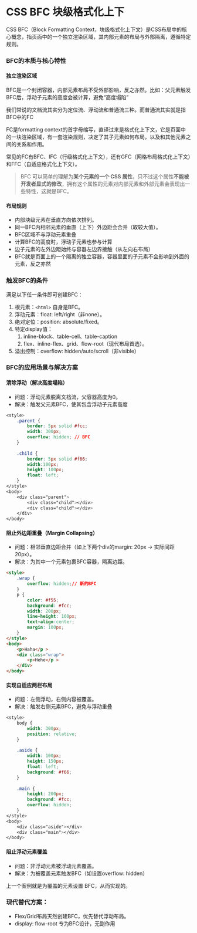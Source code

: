 # CSS BFC 块级格式化上下

CSS BFC（Block Formatting Context，块级格式化上下文）是CSS布局中的核心概念，指页面中的一个独立渲染区域，其内部元素的布局与外部隔离，遵循特定规则。

### **BFC的本质与核心特性**

#### **独立渲染区域**

BFC是一个封闭容器，内部元素布局不受外部影响，反之亦然。比如：父元素触发BFC后，浮动子元素的高度会被计算，避免“高度塌陷”

我们常说的文档流其实分为定位流、浮动流和普通流三种。而普通流其实就是指BFC中的FC

FC是formatting context的首字母缩写，直译过来是格式化上下文，它是页面中的一块渲染区域，有一套渲染规则，决定了其子元素如何布局，以及和其他元素之间的关系和作用。

常见的FC有BFC、IFC（行级格式化上下文），还有GFC（网格布局格式化上下文）和FFC（自适应格式化上下文）。

> BFC 可以简单的理解为**某个元素的一个 CSS 属性**，只不过这个属性**不能被开发者显式的修改**，拥有这个属性的元素对内部元素和外部元素会表现出一些特性，这就是BFC。

#### **布局规则**

- 内部块级元素在垂直方向依次排列。
- 同一BFC内相邻元素的垂直（上下）外边距会合并（取较大值）。
- BFC区域不与浮动元素重叠
- 计算BFC的高度时，浮动子元素也参与计算
- 边子元素的左外边距始终与容器左边界接触（从左向右布局）
- BFC就是页面上的一个隔离的独立容器，容器里面的子元素不会影响到外面的元素，反之亦然

### **触发BFC的条件**

满足以下任一条件即可创建BFC：

1. 根元素：`<html>` 自身是BFC。
2. 浮动元素：float: left/right（非none）。
3. 绝对定位：position: absolute/fixed。
4. 特定display值：
   1. inline-block、table-cell、table-caption
   2. flex、inline-flex、grid、flow-root（现代布局首选）。
5. 溢出控制：overflow: hidden/auto/scroll（非visible）

### **BFC的应用场景与解决方案**

#### **清除浮动（解决高度塌陷）**

- 问题：浮动元素脱离文档流，父容器高度为0。
- 解决：触发父元素BFC，使其包含浮动子元素高度

```css
<style>
    .parent {
        border: 5px solid #fcc;
        width: 300px;
      	overflow: hidden; // BFC
    }
 
    .child {
        border: 5px solid #f66;
        width:100px;
        height: 100px;
        float: left;
    }
</style>
<body>
    <div class="parent">
        <div class="child"></div>
        <div class="child"></div>
    </div>
</body>
```

#### **阻止外边距重叠（Margin Collapsing）**

- 问题：相邻垂直边距合并（如上下两个div的margin: 20px → 实际间距20px）。
- 解决：为其中一个元素包裹BFC容器，隔离边距。

```html
<style>
    .wrap {
        overflow: hidden;// 新的BFC
    }
    p {
        color: #f55;
        background: #fcc;
        width: 200px;
        line-height: 100px;
        text-align:center;
        margin: 100px;
    }
</style>
<body>
    <p>Haha</p >
    <div class="wrap">
        <p>Hehe</p >
    </div>
</body>
```

#### **实现自适应两栏布局**

- 问题：左侧浮动，右侧内容被覆盖。
- 解决：触发右侧元素BFC，避免与浮动重叠

```css
<style>
    body {
        width: 300px;
        position: relative;
    }
 
    .aside {
        width: 100px;
        height: 150px;
        float: left;
        background: #f66;
    }
 
    .main {
        height: 200px;
        background: #fcc;
      	overflow: hidden;
    }
</style>
<body>
    <div class="aside"></div>
    <div class="main"></div>
</body>
```

#### **阻止浮动元素覆盖**

- 问题：非浮动元素被浮动元素覆盖。
- 解决：为被覆盖元素触发BFC（如设置overflow: hidden）

上一个案例就是为覆盖的元素设置 BFC，从而实现的。



### 现代替代方案：

- Flex/Grid布局天然创建BFC，优先替代浮动布局。
- display: flow-root 专为BFC设计，无副作用









